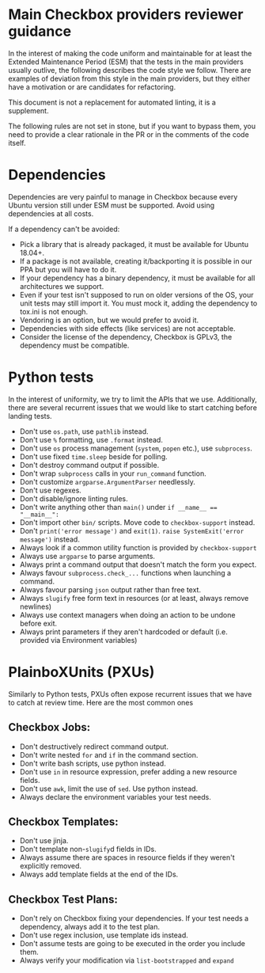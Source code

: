 # Main Checkbox providers reviewer guidance

In the interest of making the code uniform and maintainable for at least the
Extended Maintenance Period (ESM) that the tests in the main providers usually
outlive, the following describes the code style we follow. There are examples
of deviation from this style in the main providers, but they either have a
motivation or are candidates for refactoring.

This document is not a replacement for automated linting, it is a supplement.

The following rules are not set in stone, but if you want to bypass them,
you need to provide a clear rationale in the PR or in the comments of the
code itself.

# Dependencies

Dependencies are very painful to manage in Checkbox because every Ubuntu
version still under ESM must be supported. Avoid using dependencies at
all costs.

If a dependency can't be avoided:
- Pick a library that is already packaged, it must be available for
Ubuntu 18.04+.
- If a package is not available, creating it/backporting it is possible in our
PPA but you will have to do it.
- If your dependency has a binary dependency, it must be available for all
architectures we support.
- Even if your test isn't supposed to run on older versions of the OS, your
unit tests may still import it. You must mock it, adding the dependency to
tox.ini is not enough.
- Vendoring is an option, but we would prefer to avoid it.
- Dependencies with side effects (like services) are not acceptable.
- Consider the license of the dependency, Checkbox is GPLv3, the dependency
must be compatible.

# Python tests

In the interest of uniformity, we try to limit the APIs that we use.
Additionally, there are several recurrent issues that we would like to start
catching before landing tests.

- Don't use `os.path`, use `pathlib` instead.
- Don't use `%` formatting, use `.format` instead.
- Don't use `os` process management (`system`, `popen` etc.), use `subprocess`.
- Don't use fixed `time.sleep` beside for polling.
- Don't destroy command output if possible.
- Don't wrap `subprocess` calls in your `run_command` function.
- Don't customize `argparse.ArgumentParser` needlessly.
- Don't use regexes.
- Don't disable/ignore linting rules.
- Don't write anything other than `main()` under `if __name__ == "__main__":`
- Don't import other `bin/` scripts. Move code to `checkbox-support` instead.
- Don't `print('error message')` and `exit(1)`.
`raise SystemExit('error message')` instead.
- Always look if a common utility function is provided by `checkbox-support`
- Always use `argparse` to parse arguments.
- Always print a command output that doesn't match the form you expect.
- Always favour `subprocess.check_...` functions when launching a command.
- Always favour parsing `json` output rather than free text.
- Always `slugify` free form text in resources (or at least, always remove
newlines)
- Always use context managers when doing an action to be undone before exit.
- Always print parameters if they aren't hardcoded or default (i.e. provided
via Environment variables)

# PlainboXUnits (PXUs)

Similarly to Python tests, PXUs often expose recurrent issues that we have to
catch at review time. Here are the most common ones

## Checkbox Jobs:

- Don't destructively redirect command output.
- Don't write nested `for` and `if` in the command section.
- Don't write bash scripts, use python instead.
- Don't use `in` in resource expression, prefer adding a new resource fields.
- Don't use `awk`, limit the use of `sed`. Use python instead.
- Always declare the environment variables your test needs.

## Checkbox Templates:
- Don't use jinja.
- Don't template non-`slugify`d fields in IDs.
- Always assume there are spaces in resource fields if they weren't explicitly
removed.
- Always add template fields at the end of the IDs.

## Checkbox Test Plans:
- Don't rely on Checkbox fixing your dependencies. If your test needs a
dependency, always add it to the test plan.
- Don't use regex inclusion, use template ids instead.
- Don't assume tests are going to be executed in the order you include them.
- Always verify your modification via `list-bootstrapped` and `expand`
